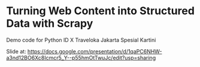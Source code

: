 # Turning Web Content into Structured Data with Scrapy

Demo code for Python ID X Traveloka Jakarta Spesial Kartini

Slide at: https://docs.google.com/presentation/d/1qaPC6NHW-a3nd12BO6Xc8Icmcr5_Y--p55hmOtTwuJc/edit?usp=sharing
